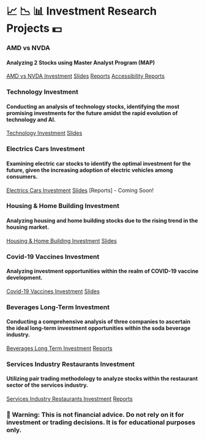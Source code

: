 # 📈 📉 📊 Investment Research Projects 💵  

### AMD vs NVDA 
#### Analyzing 2 Stocks using Master Analyst Program (MAP)
[AMD vs NVDA Investment](https://github.com/LastAncientOne/AMD-vs-NVDA) [Slides](https://github.com/LastAncientOne/AMD-vs-NVDA/blob/main/AMD%20vs%20NVDA%20Slides.pdf) [Reports](https://github.com/LastAncientOne/AMD-vs-NVDA/blob/main/AMD%20vs%20NVDA%20Reports.pdf) [Accessibility Reports](https://github.com/LastAncientOne/AMD-vs-NVDA/blob/main/AMD%20vs%20NVDA%20Reports%20(Accessibility).pdf)  

### Technology Investment
#### Conducting an analysis of technology stocks, identifying the most promising investments for the future amidst the rapid evolution of technology and AI.  
[Technology Investment](https://github.com/LastAncientOne/Technology_Investment) [Slides](https://github.com/LastAncientOne/Technology_Investment/blob/main/Technology%20Investment%20Slides.pdf)  

### Electrics Cars Investment
#### Examining electric car stocks to identify the optimal investment for the future, given the increasing adoption of electric vehicles among consumers.   
[Electrics Cars Investment](https://github.com/LastAncientOne/Electric_Cars_Investment) [Slides](https://github.com/LastAncientOne/Electric_Cars_Investment/blob/main/Electric%20Cars%20Slide.pdf) [Reports] - Coming Soon!  

### Housing & Home Building Investment
#### Analyzing housing and home building stocks due to the rising trend in the housing market.  
[Housing & Home Building Investment](https://github.com/LastAncientOne/Housing_Home_Building_Investment) [Slides](https://github.com/LastAncientOne/Housing_Home_Building_Investment/blob/main/Housing%20Slides.pdf)  

### Covid-19 Vaccines Investment  
#### Analyzing investment opportunities within the realm of COVID-19 vaccine development.  
[Covid-19 Vaccines Investment](https://github.com/LastAncientOne/Covid-19_Vaccines_Investment) [Slides](https://github.com/LastAncientOne/Covid-19_Vaccines_Investment/blob/main/COVID-19%20Slides.pdf)

### Beverages Long-Term Investment  
#### Conducting a comprehensive analysis of three companies to ascertain the ideal long-term investment opportunities within the soda beverage industry.  
[Beverages Long Term Investment](https://github.com/LastAncientOne/Beverages_Long_Term_Investment) [Reports](https://github.com/LastAncientOne/Beverages_Long_Term_Investment/blob/master/Beverages%20Long%20Term%20Investment%20Reports.pdf)

### Services Industry Restaurants Investment  
#### Utilizing pair trading methodology to analyze stocks within the restaurant sector of the services industry.  
[Services Industry Restaurants Investment](https://github.com/LastAncientOne/Trading-Strategies-in-Emerging-Markets-Coursera/) [Reports](https://github.com/LastAncientOne/Trading-Strategies-in-Emerging-Markets-Coursera/blob/master/Final_Project.pdf)  

### 🔴 Warning: This is not financial advice. Do not rely on it for investment or trading decisions. It is for educational purposes only.  
